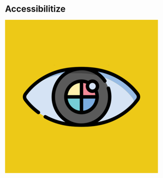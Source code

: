 # Accessibilitize

![Extension icon with yellow background and drawing of eye with colourful camera lense as the iris](/assets/Accessibilitize%20Extension%20Icon.png)